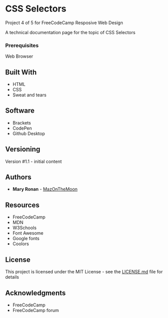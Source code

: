 # CSS Selectors

Project 4 of 5 for FreeCodeCamp Resposive Web Design

A technical documentation page for the topic of CSS Selectors

### Prerequisites

Web Browser

## Built With

* HTML
* CSS
* Sweat and tears

## Software
* Brackets
* CodePen
* Github Desktop

## Versioning

Version #1.1 - initial content

## Authors

* **Mary Ronan** - [MazOnTheMoon](https://github.com/MazontheMoon)

## Resources

* FreeCodeCamp
* MDN
* W3Schools
* Font Awesome
* Google fonts
* Coolors

## License

This project is licensed under the MIT License - see the [LICENSE.md](LICENSE.md) file for details

## Acknowledgments

* FreeCodeCamp
* FreeCodeCamp forum

